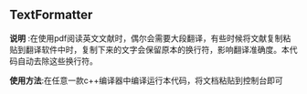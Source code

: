 ## TextFormatter

**说明** :在使用pdf阅读英文文献时，偶尔会需要大段翻译，有些时候将文献复制粘贴到翻译软件中时，复制下来的文字会保留原本的换行符，影响翻译准确度。本代码自动去除这些换行符。

**使用方法**:在任意一款c++编译器中编译运行本代码，将文档粘贴到控制台即可